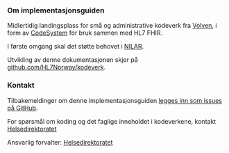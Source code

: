 ### Om implementasjonsguiden

Midlertidig landingsplass for små og administrative kodeverk fra [Volven](https://volven.no), i form av [CodeSystem](https://www.hl7.org/fhir/codesystem.html) for bruk sammen med HL7 FHIR. 

I første omgang skal det støtte behovet i [NILAR](https://github.com/HL7Norway/NILAR).

Utvikling av denne dokumentasjonen skjer på [github.com/HL7Norway/kodeverk](https://github.com/HL7Norway/kodeverk).

### Kontakt
Tilbakemeldinger om denne implementasjonsguiden [legges inn som issues på GitHub](https://github.com/HL7Norway/kodeverk/issues). 

For spørsmål om koding og det faglige inneholdet i kodeverkene, kontakt [Helsedirektoratet](https://www.ehelse.no/kodeverk/kontaktinformasjon)

Ansvarlig forvalter: [Helsedirektoratet](https://www.ehelse.no)
